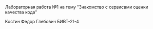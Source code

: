 Лабораторная работа №1 на тему "Знакомство с сервисами оценки качества кода"

Костин Федор Глебович БИВТ-21-4
